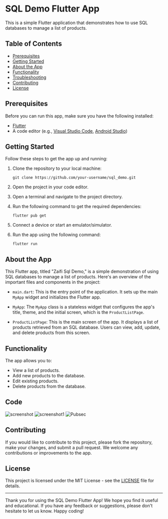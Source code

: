 # SQL Demo Flutter App

This is a simple Flutter application that demonstrates how to use SQL databases to manage a list of products. 

## Table of Contents

- [Prerequisites](#prerequisites)
- [Getting Started](#getting-started)
- [About the App](#about-the-app)
- [Functionality](#functionality)
- [Troubleshooting](#troubleshooting)
- [Contributing](#contributing)
- [License](#license)

## Prerequisites

Before you can run this app, make sure you have the following installed:

- [Flutter](https://flutter.dev/docs/get-started/install)
- A code editor (e.g., [Visual Studio Code](https://code.visualstudio.com/), [Android Studio](https://developer.android.com/studio))

## Getting Started

Follow these steps to get the app up and running:

1. Clone the repository to your local machine:

   ```
   git clone https://github.com/your-username/sql_demo.git
   ```

2. Open the project in your code editor.

3. Open a terminal and navigate to the project directory.

4. Run the following command to get the required dependencies:

   ```
   flutter pub get
   ```

5. Connect a device or start an emulator/simulator.

6. Run the app using the following command:

   ```
   flutter run
   ```

## About the App

This Flutter app, titled "Zaifi Sql Demo," is a simple demonstration of using SQL databases to manage a list of products. Here's an overview of the important files and components in the project:

- `main.dart`: This is the entry point of the application. It sets up the main `MyApp` widget and initializes the Flutter app.

- `MyApp`: The `MyApp` class is a stateless widget that configures the app's title, theme, and the initial screen, which is the `ProductListPage`.

- `ProductListPage`: This is the main screen of the app. It displays a list of products retrieved from an SQL database. Users can view, add, update, and delete products from this screen.

## Functionality

The app allows you to:

- View a list of products.
- Add new products to the database.
- Edit existing products.
- Delete products from the database.

## Code
![screenshot](https://github.com/Zaifi059/Sql_demo/assets/125743722/2e5b860b-b20e-40a6-9e54-056f3e421570)
![screenshot1](https://github.com/Zaifi059/Sql_demo/assets/125743722/91c6a8c2-a68c-444a-9495-23c6d1615d65)
![Pubsec](https://github.com/Zaifi059/Sql_demo/assets/125743722/a5fa54e2-39ff-4c39-863f-c8133a1e499f)


## Contributing

If you would like to contribute to this project, please fork the repository, make your changes, and submit a pull request. We welcome any contributions or improvements to the app.

## License

This project is licensed under the MIT License - see the [LICENSE](LICENSE) file for details.

---

Thank you for using the SQL Demo Flutter App! We hope you find it useful and educational. If you have any feedback or suggestions, please don't hesitate to let us know. Happy coding!
